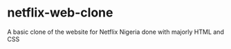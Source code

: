 # netflix-web-clone
A basic clone of the website for Netflix Nigeria done with majorly HTML and CSS
